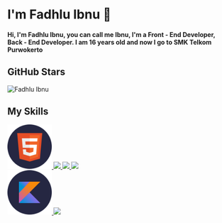 # I'm Fadhlu Ibnu  👋
#### Hi, I'm Fadhlu Ibnu, you can call me Ibnu, I'm a Front - End Developer, Back - End Developer. I am 16 years old and now I go to SMK Telkom Purwokerto

## GitHub Stars
![Fadhlu Ibnu](https://github-readme-stats.vercel.app/api?username=fadhluibnu&show_icons=true&theme=tokyonight)


## My Skills
<div align=left>
  <a href="https://github.com/fadhluibnu?tab=repositories&q=&type=&language=html&sort=" target="_blank">
  <img width="100" src="https://raw.githubusercontent.com/fadhluibnu/fadhluibnu/7155b6cb9343d9252eb34703806d8e144cad60b5/html.svg"></img>
  </a>
  
  <a href="https://github.com/fadhluibnu?tab=repositories&q=&type=&language=css&sort=" target="_blank">
  <img width="100" src="https://user-images.githubusercontent.com/81508602/141646646-a9aa8ec5-e4bd-44af-b731-2997e278bc2e.png"> </img>
  </a>
  <a href="https://github.com/fadhluibnu?tab=repositories&q=&type=&language=css&sort=" target="_blank">
  <img width="100" src="https://user-images.githubusercontent.com/81508602/141646627-ff3b1b06-9b6c-412f-9258-85332863bd40.png"> </img>
  </a>
  
  <a href="https://github.com/fadhluibnu?tab=repositories&q=&type=&language=php&sort=" target="_blank">
  <img width="100" src="https://user-images.githubusercontent.com/81508602/141646758-f73cd1e6-7e50-402a-857f-7e14f1d5b951.png"> </img>
  </a>
<div align=left>
  <a href="https://github.com/fadhluibnu" target="_blank">
  <img width="100" src="https://raw.githubusercontent.com/fadhluibnu/fadhluibnu/7155b6cb9343d9252eb34703806d8e144cad60b5/kotlin.svg"></img>
  </a>
  
  <a href="https://github.com/fadhluibnu" target="_blank">
  <img width="100" src="https://user-images.githubusercontent.com/81508602/141646771-42995b9e-7d29-4962-bf16-d450456fe413.png"> </img>
  </a>
</div>



<!--
**fadhluibnu/fadhluibnu** is a ✨ _special_ ✨ repository because its `README.md` (this file) appears on your GitHub profile.

Here are some ideas to get you started:

- 🔭 I’m currently working on ...
- 🌱 I’m currently learning ...
- 👯 I’m looking to collaborate on ...
- 🤔 I’m looking for help with ...
- 💬 Ask me about ...
- 📫 How to reach me: ...
- 😄 Pronouns: ...
- ⚡ Fun fact: ...
-->
